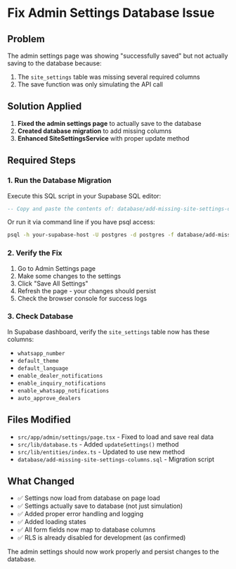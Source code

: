 # Fix Admin Settings Database Issue

## Problem
The admin settings page was showing "successfully saved" but not actually saving to the database because:
1. The `site_settings` table was missing several required columns
2. The save function was only simulating the API call

## Solution Applied
1. **Fixed the admin settings page** to actually save to the database
2. **Created database migration** to add missing columns
3. **Enhanced SiteSettingsService** with proper update method

## Required Steps

### 1. Run the Database Migration
Execute this SQL script in your Supabase SQL editor:

```sql
-- Copy and paste the contents of: database/add-missing-site-settings-columns.sql
```

Or run it via command line if you have psql access:
```bash
psql -h your-supabase-host -U postgres -d postgres -f database/add-missing-site-settings-columns.sql
```

### 2. Verify the Fix
1. Go to Admin Settings page
2. Make some changes to the settings
3. Click "Save All Settings"
4. Refresh the page - your changes should persist
5. Check the browser console for success logs

### 3. Check Database
In Supabase dashboard, verify the `site_settings` table now has these columns:
- `whatsapp_number`
- `default_theme`
- `default_language`
- `enable_dealer_notifications`
- `enable_inquiry_notifications`
- `enable_whatsapp_notifications`
- `auto_approve_dealers`

## Files Modified
- `src/app/admin/settings/page.tsx` - Fixed to load and save real data
- `src/lib/database.ts` - Added `updateSettings()` method
- `src/lib/entities/index.ts` - Updated to use new method
- `database/add-missing-site-settings-columns.sql` - Migration script

## What Changed
- ✅ Settings now load from database on page load
- ✅ Settings actually save to database (not just simulation)
- ✅ Added proper error handling and logging
- ✅ Added loading states
- ✅ All form fields now map to database columns
- ✅ RLS is already disabled for development (as confirmed)

The admin settings should now work properly and persist changes to the database.
